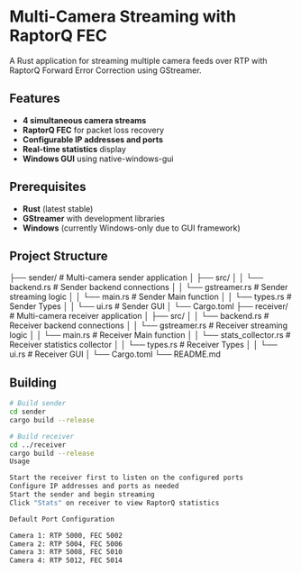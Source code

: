 # Multi-Camera Streaming with RaptorQ FEC

A Rust application for streaming multiple camera feeds over RTP with RaptorQ Forward Error Correction using GStreamer.

## Features

- **4 simultaneous camera streams**
- **RaptorQ FEC** for packet loss recovery
- **Configurable IP addresses and ports**
- **Real-time statistics** display
- **Windows GUI** using native-windows-gui

## Prerequisites

- **Rust** (latest stable)
- **GStreamer** with development libraries
- **Windows** (currently Windows-only due to GUI framework)

## Project Structure
├── sender/          # Multi-camera sender application
│   ├── src/
│   │   └── backend.rs  # Sender backend connections
│   │   └── gstreamer.rs  # Sender streaming logic 
│   │   └── main.rs  # Sender Main function
│   │   └── types.rs  # Sender Types 
│   │   └── ui.rs  # Sender GUI
│   └── Cargo.toml
├── receiver/        # Multi-camera receiver application
│   ├── src/
│   │   └── backend.rs  # Receiver backend connections
│   │   └── gstreamer.rs  # Receiver streaming logic 
│   │   └── main.rs  # Receiver Main function
│   │   └── stats_collector.rs  # Receiver statistics collector 
│   │   └── types.rs  # Receiver Types 
│   │   └── ui.rs  # Receiver GUI
│   └── Cargo.toml
└── README.md

## Building

```bash
# Build sender
cd sender
cargo build --release

# Build receiver  
cd ../receiver
cargo build --release
Usage

Start the receiver first to listen on the configured ports
Configure IP addresses and ports as needed
Start the sender and begin streaming
Click "Stats" on receiver to view RaptorQ statistics

Default Port Configuration

Camera 1: RTP 5000, FEC 5002
Camera 2: RTP 5004, FEC 5006
Camera 3: RTP 5008, FEC 5010
Camera 4: RTP 5012, FEC 5014
